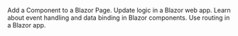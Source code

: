 Add a Component to a Blazor Page.
Update logic in a Blazor web app.
Learn about event handling and data binding in Blazor components.
Use routing in a Blazor app.
